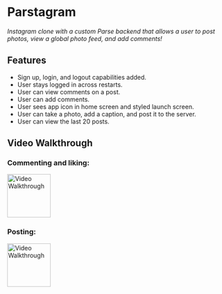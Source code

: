 # Parstagram

*Instagram clone with a custom Parse backend that allows a user to post photos, view a global photo feed, and add comments!*


## Features

- Sign up, login, and logout capabilities added.
- User stays logged in across restarts. 
- User can view comments on a post. 
- User can add comments. 
- User sees app icon in home screen and styled launch screen. 
- User can take a photo, add a caption, and post it to the server. 
- User can view the last 20 posts. 


## Video Walkthrough

### Commenting and liking:
<img src='http://g.recordit.co/lcmp0G6SNW.gif' title='Video Walkthrough' width='' alt='Video Walkthrough' height="100"/>

### Posting:
<img src='http://g.recordit.co/94cZVLDOCP.gif' title='Video Walkthrough' width='' alt='Video Walkthrough' height="100"/>
